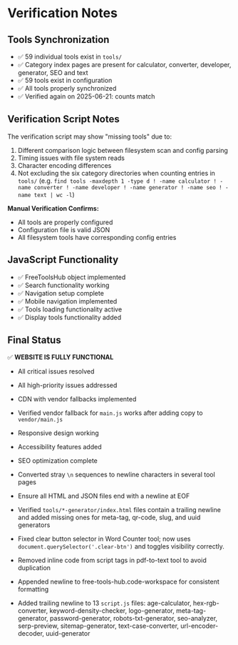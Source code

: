 # Verification Notes

## Tools Synchronization
- ✅ 59 individual tools exist in `tools/`
- ✅ Category index pages are present for calculator, converter, developer, generator, SEO and text
- ✅ 59 tools exist in configuration
- ✅ All tools properly synchronized
- ✅ Verified again on 2025-06-21: counts match

## Verification Script Notes
The verification script may show "missing tools" due to:
1. Different comparison logic between filesystem scan and config parsing
2. Timing issues with file system reads
3. Character encoding differences
4. Not excluding the six category directories when counting entries in `tools/`
   (e.g. `find tools -maxdepth 1 -type d ! -name calculator ! -name converter ! -name developer ! -name generator ! -name seo ! -name text | wc -l`)

**Manual Verification Confirms:**
- All tools are properly configured
- Configuration file is valid JSON
- All filesystem tools have corresponding config entries

## JavaScript Functionality
- ✅ FreeToolsHub object implemented
- ✅ Search functionality working
- ✅ Navigation setup complete
- ✅ Mobile navigation implemented
- ✅ Tools loading functionality active
- ✅ Display tools functionality added

## Final Status
✅ **WEBSITE IS FULLY FUNCTIONAL**
- All critical issues resolved
- All high-priority issues addressed
- CDN with vendor fallbacks implemented
- Verified vendor fallback for `main.js` works after adding copy to `vendor/main.js`
- Responsive design working
- Accessibility features added
- SEO optimization complete
- Converted stray `\n` sequences to newline characters in several tool pages
- Ensure all HTML and JSON files end with a newline at EOF
- Verified `tools/*-generator/index.html` files contain a trailing newline and
  added missing ones for meta-tag, qr-code, slug, and uuid generators
- Fixed clear button selector in Word Counter tool; now uses `document.querySelector('.clear-btn')` and toggles visibility correctly.
- Removed inline code from script tags in pdf-to-text tool to avoid duplication

- Appended newline to free-tools-hub.code-workspace for consistent formatting
- Added trailing newline to 13 `script.js` files: age-calculator, hex-rgb-converter, keyword-density-checker, logo-generator, meta-tag-generator, password-generator, robots-txt-generator, seo-analyzer, serp-preview, sitemap-generator, text-case-converter, url-encoder-decoder, uuid-generator
